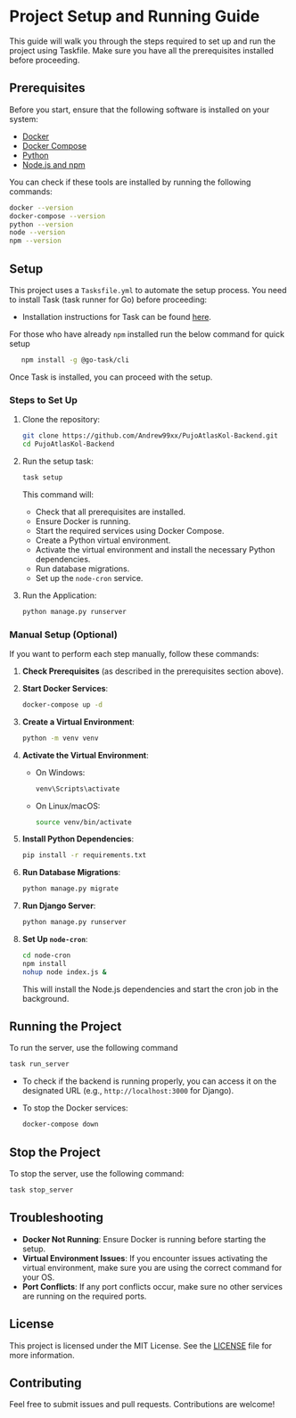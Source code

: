 # Project Setup and Running Guide

This guide will walk you through the steps required to set up and run the project using Taskfile. Make sure you have all the prerequisites installed before proceeding.

## Prerequisites

Before you start, ensure that the following software is installed on your system:

- [Docker](https://docs.docker.com/get-docker/)
- [Docker Compose](https://docs.docker.com/compose/install/)
- [Python](https://www.python.org/downloads/)
- [Node.js and npm](https://nodejs.org/)

You can check if these tools are installed by running the following commands:

```sh
docker --version
docker-compose --version
python --version
node --version
npm --version
```

## Setup

This project uses a `Tasksfile.yml` to automate the setup process. You need to install Task (task runner for Go) before proceeding:

- Installation instructions for Task can be found [here](https://taskfile.dev/installation/).

For those who have already `npm` installed run the below command for quick setup

```sh
   npm install -g @go-task/cli
```

Once Task is installed, you can proceed with the setup.

### Steps to Set Up

1. Clone the repository:

   ```sh
   git clone https://github.com/Andrew99xx/PujoAtlasKol-Backend.git
   cd PujoAtlasKol-Backend
   ```

2. Run the setup task:

   ```sh
   task setup
   ```

   This command will:

   - Check that all prerequisites are installed.
   - Ensure Docker is running.
   - Start the required services using Docker Compose.
   - Create a Python virtual environment.
   - Activate the virtual environment and install the necessary Python dependencies.
   - Run database migrations.
   - Set up the `node-cron` service.

3. Run the Application:
   ```sh
   python manage.py runserver
   ```

### Manual Setup (Optional)

If you want to perform each step manually, follow these commands:

1. **Check Prerequisites** (as described in the prerequisites section above).

2. **Start Docker Services**:

   ```sh
   docker-compose up -d
   ```

3. **Create a Virtual Environment**:

   ```sh
   python -m venv venv
   ```

4. **Activate the Virtual Environment**:

   - On Windows:

     ```sh
     venv\Scripts\activate
     ```

   - On Linux/macOS:

     ```sh
     source venv/bin/activate
     ```

5. **Install Python Dependencies**:

   ```sh
   pip install -r requirements.txt
   ```

6. **Run Database Migrations**:

   ```sh
   python manage.py migrate
   ```

7. **Run Django Server**:

   ```sh
   python manage.py runserver
   ```

8. **Set Up `node-cron`**:

   ```sh
   cd node-cron
   npm install
   nohup node index.js &
   ```

   This will install the Node.js dependencies and start the cron job in the background.

## Running the Project

To run the server, use the following command

```sh
task run_server
```

- To check if the backend is running properly, you can access it on the designated URL (e.g., `http://localhost:3000` for Django).
- To stop the Docker services:

  ```sh
  docker-compose down
  ```

## Stop the Project

To stop the server, use the following command:

```sh
task stop_server
```

## Troubleshooting

- **Docker Not Running**: Ensure Docker is running before starting the setup.
- **Virtual Environment Issues**: If you encounter issues activating the virtual environment, make sure you are using the correct command for your OS.
- **Port Conflicts**: If any port conflicts occur, make sure no other services are running on the required ports.

## License

This project is licensed under the MIT License. See the [LICENSE](LICENSE) file for more information.

## Contributing

Feel free to submit issues and pull requests. Contributions are welcome!
